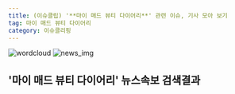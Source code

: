 ```yaml
---
title: (이슈클립) '**마이 매드 뷰티 다이어리**' 관련 이슈, 기사 모아 보기
tag: 마이 매드 뷰티 다이어리
category: 이슈클리핑
---
```

![wordcloud](https://s3.ap-northeast-2.amazonaws.com/lyrics101-wordcloud/2018-09-14-1536913833.png)
![news_img](https://user-images.githubusercontent.com/42597476/44507050-1206f400-a6e4-11e8-8d98-7ffbfebb353f.png)
## **'**마이 매드 뷰티 다이어리**'** 뉴스속보 검색결과

